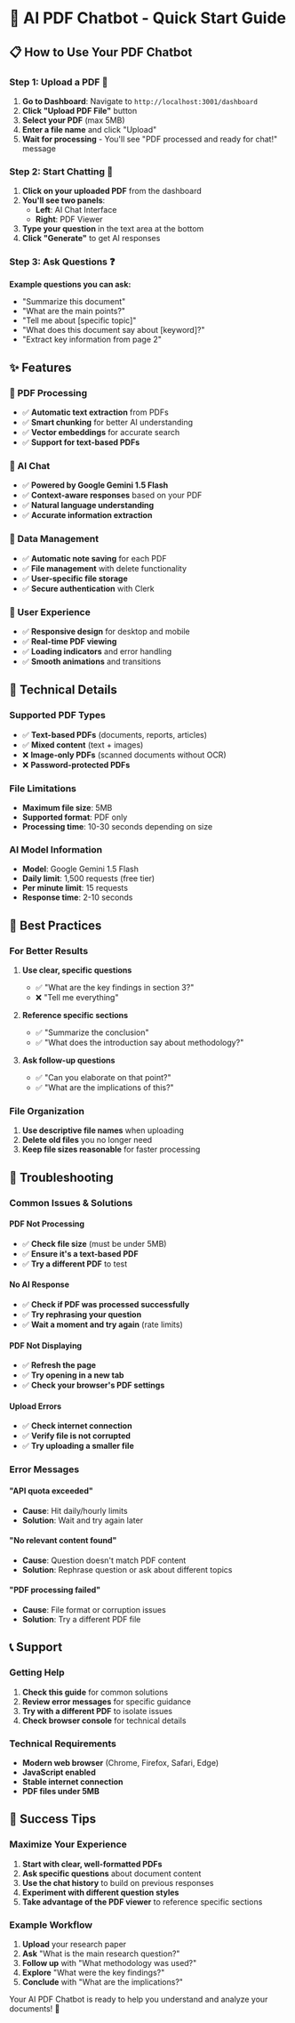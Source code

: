 # 🚀 AI PDF Chatbot - Quick Start Guide

## 📋 How to Use Your PDF Chatbot

### **Step 1: Upload a PDF** 📄
1. **Go to Dashboard**: Navigate to `http://localhost:3001/dashboard`
2. **Click "Upload PDF File"** button
3. **Select your PDF** (max 5MB)
4. **Enter a file name** and click "Upload"
5. **Wait for processing** - You'll see "PDF processed and ready for chat!" message

### **Step 2: Start Chatting** 💬
1. **Click on your uploaded PDF** from the dashboard
2. **You'll see two panels**:
   - **Left**: AI Chat Interface
   - **Right**: PDF Viewer
3. **Type your question** in the text area at the bottom
4. **Click "Generate"** to get AI responses

### **Step 3: Ask Questions** ❓
**Example questions you can ask:**
- "Summarize this document"
- "What are the main points?"
- "Tell me about [specific topic]"
- "What does this document say about [keyword]?"
- "Extract key information from page 2"

## ✨ Features

### **📄 PDF Processing**
- ✅ **Automatic text extraction** from PDFs
- ✅ **Smart chunking** for better AI understanding
- ✅ **Vector embeddings** for accurate search
- ✅ **Support for text-based PDFs**

### **🤖 AI Chat**
- ✅ **Powered by Google Gemini 1.5 Flash**
- ✅ **Context-aware responses** based on your PDF
- ✅ **Natural language understanding**
- ✅ **Accurate information extraction**

### **💾 Data Management**
- ✅ **Automatic note saving** for each PDF
- ✅ **File management** with delete functionality
- ✅ **User-specific file storage**
- ✅ **Secure authentication** with Clerk

### **🎨 User Experience**
- ✅ **Responsive design** for desktop and mobile
- ✅ **Real-time PDF viewing**
- ✅ **Loading indicators** and error handling
- ✅ **Smooth animations** and transitions

## 🔧 Technical Details

### **Supported PDF Types**
- ✅ **Text-based PDFs** (documents, reports, articles)
- ✅ **Mixed content** (text + images)
- ❌ **Image-only PDFs** (scanned documents without OCR)
- ❌ **Password-protected PDFs**

### **File Limitations**
- **Maximum file size**: 5MB
- **Supported format**: PDF only
- **Processing time**: 10-30 seconds depending on size

### **AI Model Information**
- **Model**: Google Gemini 1.5 Flash
- **Daily limit**: 1,500 requests (free tier)
- **Per minute limit**: 15 requests
- **Response time**: 2-10 seconds

## 🎯 Best Practices

### **For Better Results**
1. **Use clear, specific questions**
   - ✅ "What are the key findings in section 3?"
   - ❌ "Tell me everything"

2. **Reference specific sections**
   - ✅ "Summarize the conclusion"
   - ✅ "What does the introduction say about methodology?"

3. **Ask follow-up questions**
   - ✅ "Can you elaborate on that point?"
   - ✅ "What are the implications of this?"

### **File Organization**
1. **Use descriptive file names** when uploading
2. **Delete old files** you no longer need
3. **Keep file sizes reasonable** for faster processing

## 🚨 Troubleshooting

### **Common Issues & Solutions**

#### **PDF Not Processing**
- ✅ **Check file size** (must be under 5MB)
- ✅ **Ensure it's a text-based PDF**
- ✅ **Try a different PDF** to test

#### **No AI Response**
- ✅ **Check if PDF was processed successfully**
- ✅ **Try rephrasing your question**
- ✅ **Wait a moment and try again** (rate limits)

#### **PDF Not Displaying**
- ✅ **Refresh the page**
- ✅ **Try opening in a new tab**
- ✅ **Check your browser's PDF settings**

#### **Upload Errors**
- ✅ **Check internet connection**
- ✅ **Verify file is not corrupted**
- ✅ **Try uploading a smaller file**

### **Error Messages**

#### **"API quota exceeded"**
- **Cause**: Hit daily/hourly limits
- **Solution**: Wait and try again later

#### **"No relevant content found"**
- **Cause**: Question doesn't match PDF content
- **Solution**: Rephrase question or ask about different topics

#### **"PDF processing failed"**
- **Cause**: File format or corruption issues
- **Solution**: Try a different PDF file

## 📞 Support

### **Getting Help**
1. **Check this guide** for common solutions
2. **Review error messages** for specific guidance
3. **Try with a different PDF** to isolate issues
4. **Check browser console** for technical details

### **Technical Requirements**
- **Modern web browser** (Chrome, Firefox, Safari, Edge)
- **JavaScript enabled**
- **Stable internet connection**
- **PDF files under 5MB**

## 🎉 Success Tips

### **Maximize Your Experience**
1. **Start with clear, well-formatted PDFs**
2. **Ask specific questions** about document content
3. **Use the chat history** to build on previous responses
4. **Experiment with different question styles**
5. **Take advantage of the PDF viewer** to reference specific sections

### **Example Workflow**
1. **Upload** your research paper
2. **Ask** "What is the main research question?"
3. **Follow up** with "What methodology was used?"
4. **Explore** "What were the key findings?"
5. **Conclude** with "What are the implications?"

Your AI PDF Chatbot is ready to help you understand and analyze your documents! 🚀
